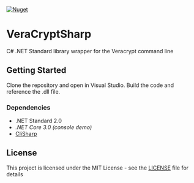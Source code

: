 [![Nuget](https://img.shields.io/nuget/v/VeraCryptSharp)](https://www.nuget.org/packages/VeraCryptSharp/)

# VeraCryptSharp

C# .NET Standard library wrapper for the Veracrypt command line

## Getting Started

Clone the repository and open in Visual Studio. Build the code and reference the .dll file.

### Dependencies

* .NET Standard 2.0
* _.NET Core 3.0 (console demo)_
* [CliSharp](https://github.com/MichelMichels/CliSharp)

## License

This project is licensed under the MIT License - see the [LICENSE](LICENSE) file for details